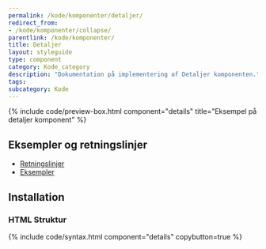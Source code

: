 ```yaml
---
permalink: /kode/komponenter/detaljer/
redirect_from:
- /kode/komponenter/collapse/
parentlink: /kode/komponenter/
title: Detaljer
layout: styleguide
type: component
category: Kode_category
description: "Dokumentation på implementering af Detaljer komponenten."
tags:
subcategory: Kode
---
```


{% include code/preview-box.html component="details" title="Eksempel på detaljer komponent" %}

## Eksempler og retningslinjer
<ul class="nobullet-list">
    <li><a href="/komponenter/detaljer/#retningslinjer">Retningslinjer</a></li>
    <li><a href="/komponenter/detaljer/">Eksempler</a></li>
</ul>

## Installation

### HTML Struktur

{% include code/syntax.html component="details" copybutton=true %}